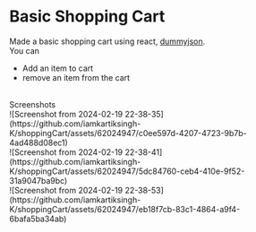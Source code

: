 # Basic Shopping Cart
Made a basic shopping cart using react, [dummyjson](dummyjson.com). </br>
You can 
- Add an item to cart
- remove an item from the cart
</br>
Screenshots 
</br>
![Screenshot from 2024-02-19 22-38-35](https://github.com/iamkartiksingh-K/shoppingCart/assets/62024947/c0ee597d-4207-4723-9b7b-4ad488d08ec1)
</br>
![Screenshot from 2024-02-19 22-38-41](https://github.com/iamkartiksingh-K/shoppingCart/assets/62024947/5dc84760-ceb4-410e-9f52-31a9047ba9bc)
</br>
![Screenshot from 2024-02-19 22-38-53](https://github.com/iamkartiksingh-K/shoppingCart/assets/62024947/eb18f7cb-83c1-4864-a9f4-6bafa5ba34ab)
